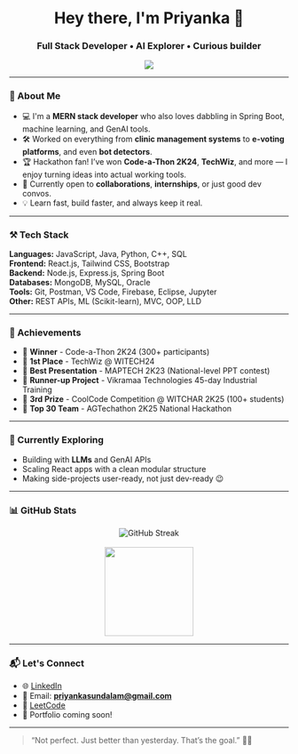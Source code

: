 <h1 align="center">Hey there, I'm Priyanka 👋</h1>
<h3 align="center">Full Stack Developer • AI Explorer • Curious builder</h3>

  <p align="center">
  <img src="https://readme-typing-svg.herokuapp.com?font=Fira+Code&size=20&pause=1000&center=true&vCenter=true&width=500&lines=Full+Stack+Developer+..🚀;Exploring+AI+%2B+Web+%3D+Fun!;Let%E2%80%99s+build+something+cool+together."/>
</p>

---

### 🧠 About Me

- 💻 I'm a **MERN stack developer** who also loves dabbling in Spring Boot, machine learning, and GenAI tools.
- 🛠️ Worked on everything from **clinic management systems** to **e-voting platforms**, and even **bot detectors**.
- 🏆 Hackathon fan! I’ve won **Code-a-Thon 2K24**, **TechWiz**, and more — I enjoy turning ideas into actual working tools.
- 🤝 Currently open to **collaborations**, **internships**, or just good dev convos.
- 💡 Learn fast, build faster, and always keep it real.

---

### ⚒️ Tech Stack

**Languages:** JavaScript, Java, Python, C++, SQL  
**Frontend:** React.js, Tailwind CSS, Bootstrap  
**Backend:** Node.js, Express.js, Spring Boot  
**Databases:** MongoDB, MySQL, Oracle  
**Tools:** Git, Postman, VS Code, Firebase, Eclipse, Jupyter  
**Other:** REST APIs, ML (Scikit-learn), MVC, OOP, LLD

---

### 🏅 Achievements

- 🥇 **Winner** - Code-a-Thon 2K24 (300+ participants)  
- 🥇 **1st Place** - TechWiz @ WITECH24  
- 🥇 **Best Presentation** - MAPTECH 2K23 (National-level PPT contest)  
- 🥈 **Runner-up Project** - Vikramaa Technologies 45-day Industrial Training  
- 🥉 **3rd Prize** - CoolCode Competition @ WITCHAR 2K25 (100+ students)  
- 🏁 **Top 30 Team** - AGTechathon 2K25 National Hackathon

---

### 🌱 Currently Exploring
- Building with **LLMs** and GenAI APIs  
- Scaling React apps with a clean modular structure  
- Making side-projects user-ready, not just dev-ready 😉

---

### 📊 GitHub Stats
<div align="center">
  <img src="https://streak-stats.demolab.com?user=priyanka8625&theme=highcontrast&date_format=M%20j%5B%2C%20Y%5D&card_width=500" alt="GitHub Streak" />
  <br><br>
  <img src="https://github-readme-stats.vercel.app/api?username=priyanka8625&show_icons=true&theme=radical" height="160" />
</div>



---

### 📬 Let's Connect

- 🌐 [LinkedIn](https://www.linkedin.com/in/priyankasundalam/)
- 📩 Email: **priyankasundalam@gmail.com**
- 🧠 [LeetCode](https://leetcode.com/u/priyanka8625/)
- 💼 Portfolio coming soon!

---

> “Not perfect. Just better than yesterday. That’s the goal.” 🚀💜
